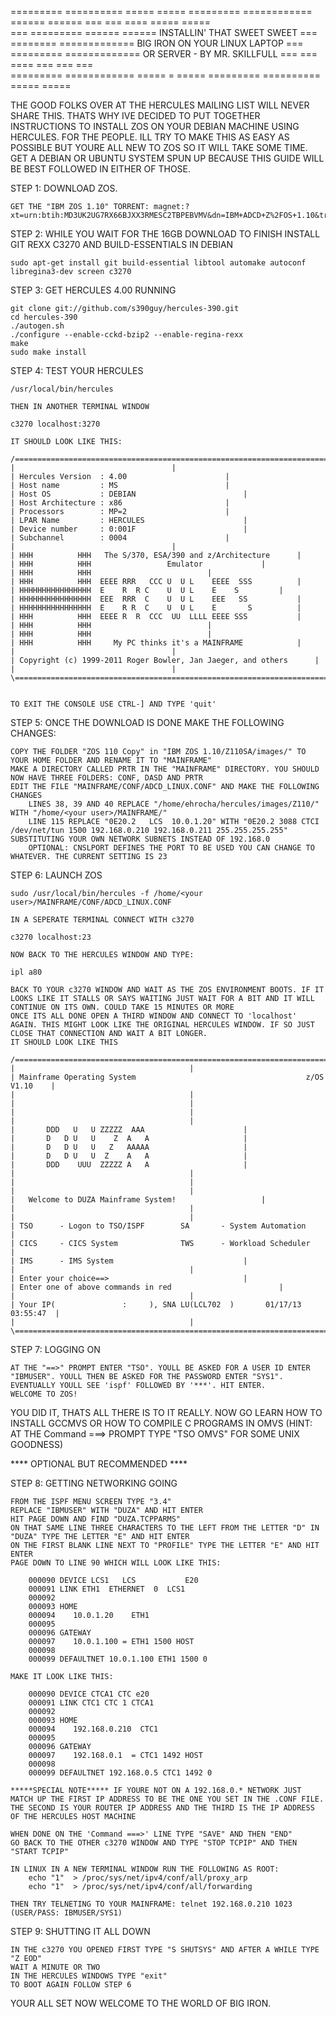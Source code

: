   =========  ==========    =====       ===== 
  =========  ============  ======     ====== 
     ===       ===   ====    =====   =====   
     ===       =========     ====== ======  INSTALLIN'  THAT  SWEET SWEET
     ===       ========      =============  BIG IRON ON YOUR LINUX LAPTOP
     ===       =========     =============  OR SERVER  - BY MR. SKILLFULL
     ===       ===   ====    ===  ===  ===   
  =========  ============  =====   =   ===== 
  =========  ==========    =====       ===== 

THE GOOD FOLKS OVER AT THE HERCULES MAILING LIST WILL NEVER SHARE THIS. THATS WHY IVE DECIDED TO PUT TOGETHER INSTRUCTIONS TO INSTALL ZOS ON YOUR DEBIAN MACHINE USING HERCULES. FOR THE PEOPLE. ILL TRY TO MAKE THIS AS EASY AS POSSIBLE BUT YOURE ALL NEW TO ZOS SO IT WILL TAKE SOME TIME. GET A DEBIAN OR UBUNTU SYSTEM SPUN UP BECAUSE THIS GUIDE WILL BE BEST FOLLOWED IN EITHER OF THOSE. 

STEP 1: DOWNLOAD ZOS.

	GET THE "IBM ZOS 1.10" TORRENT: magnet:?xt=urn:btih:MD3UK2UG7RX66BJXX3RMESC2TBPEBVMV&dn=IBM+ADCD+Z%2FOS+1.10&tr=udp://tracker.publicbt.com:80/announce

STEP 2: WHILE YOU WAIT FOR THE 16GB DOWNLOAD TO FINISH INSTALL GIT REXX C3270 AND BUILD-ESSENTIALS IN DEBIAN

	sudo apt-get install git build-essential libtool automake autoconf libregina3-dev screen c3270

STEP 3: GET HERCULES 4.00 RUNNING

	git clone git://github.com/s390guy/hercules-390.git
	cd hercules-390
	./autogen.sh
	./configure --enable-cckd-bzip2 --enable-regina-rexx
	make
	sudo make install

STEP 4: TEST YOUR HERCULES

	/usr/local/bin/hercules

	THEN IN ANOTHER TERMINAL WINDOW

	c3270 localhost:3270

	IT SHOULD LOOK LIKE THIS:

	/=======================================================================\
	|									|
	| Hercules Version  : 4.00						|
	| Host name         : MS						|
	| Host OS           : DEBIAN						|
	| Host Architecture : x86						|
	| Processors        : MP=2						|
	| LPAR Name         : HERCULES						|
	| Device number     : 0:001F						|
	| Subchannel        : 0004						|
	| 									|
	| HHH          HHH   The S/370, ESA/390 and z/Architecture		|
	| HHH          HHH                 Emulator				|
	| HHH          HHH							|
	| HHH          HHH  EEEE RRR   CCC U  U L    EEEE  SSS			|
	| HHHHHHHHHHHHHHHH  E    R  R C    U  U L    E    S			|
	| HHHHHHHHHHHHHHHH  EEE  RRR  C    U  U L    EEE   SS			|
	| HHHHHHHHHHHHHHHH  E    R R  C    U  U L    E       S			|
	| HHH          HHH  EEEE R  R  CCC  UU  LLLL EEEE SSS			|
	| HHH          HHH							|
	| HHH          HHH							|
	| HHH          HHH     My PC thinks it's a MAINFRAME			|
	| 									|
	| Copyright (c) 1999-2011 Roger Bowler, Jan Jaeger, and others		|
	|									|
	\=======================================================================/


	TO EXIT THE CONSOLE USE CTRL-] AND TYPE 'quit'

STEP 5: ONCE THE DOWNLOAD IS DONE MAKE THE FOLLOWING CHANGES:
	
	COPY THE FOLDER "ZOS 110 Copy" in "IBM ZOS 1.10/Z110SA/images/" TO YOUR HOME FOLDER AND RENAME IT TO "MAINFRAME"
	MAKE A DIRECTORY CALLED PRTR IN THE "MAINFRAME" DIRECTORY. YOU SHOULD NOW HAVE THREE FOLDERS: CONF, DASD AND PRTR
	EDIT THE FILE "MAINFRAME/CONF/ADCD_LINUX.CONF" AND MAKE THE FOLLOWING CHANGES
		LINES 38, 39 AND 40 REPLACE "/home/ehrocha/hercules/images/Z110/" WITH "/home/<your user>/MAINFRAME/"
		LINE 115 REPLACE "0E20.2   LCS  10.0.1.20" WITH "0E20.2 3088 CTCI /dev/net/tun 1500 192.168.0.210 192.168.0.211 255.255.255.255" SUBSTITUTING YOUR OWN NETWORK SUBNETS INSTEAD OF 192.168.0
		OPTIONAL: CNSLPORT DEFINES THE PORT TO BE USED YOU CAN CHANGE TO WHATEVER. THE CURRENT SETTING IS 23
	

STEP 6: LAUNCH ZOS
	
	sudo /usr/local/bin/hercules -f /home/<your user>/MAINFRAME/CONF/ADCD_LINUX.CONF
	
	IN A SEPERATE TERMINAL CONNECT WITH c3270
	
	c3270 localhost:23

	NOW BACK TO THE HERCULES WINDOW AND TYPE: 
	
	ipl a80
	
	BACK TO YOUR c3270 WINDOW AND WAIT AS THE ZOS ENVIRONMENT BOOTS. IF IT LOOKS LIKE IT STALLS OR SAYS WAITING JUST WAIT FOR A BIT AND IT WILL CONTINUE ON ITS OWN. COULD TAKE 15 MINUTES OR MORE
	ONCE ITS ALL DONE OPEN A THIRD WINDOW AND CONNECT TO 'localhost' AGAIN. THIS MIGHT LOOK LIKE THE ORIGINAL HERCULES WINDOW. IF SO JUST CLOSE THAT CONNECTION AND WAIT A BIT LONGER.
	IT SHOULD LOOK LIKE THIS
	
	/===============================================================================\
	|										|
	| Mainframe Operating System                                      z/OS V1.10	|
	|										|
	|										|
	|										|
	|										|
	|		DDD   U   U ZZZZZ  AAA						|
	|		D   D U   U    Z  A   A						|
	|		D   D U   U   Z   AAAAA						|
	|		D   D U   U  Z    A   A						|
	|		DDD    UUU  ZZZZZ A   A						|
	|										|
	|										|
	|										|
	|	Welcome to DUZA Mainframe System!					|
	|										|
	|										|
	| TSO      - Logon to TSO/ISPF        SA       - System Automation		|
	| CICS     - CICS System              TWS      - Workload Scheduler		|
	| IMS      - IMS System								|
	| 										|
	| Enter your choice==>								|
	| Enter one of above commands in red						|
	|										|
	| Your IP(               :     ), SNA LU(LCL702  )       01/17/13 03:55:47	|
	|										|
	\===============================================================================/


STEP 7: LOGGING ON

	AT THE "==>" PROMPT ENTER "TSO". YOULL BE ASKED FOR A USER ID ENTER "IBMUSER". YOULL THEN BE ASKED FOR THE PASSWORD ENTER "SYS1".
	EVENTUALLY YOULL SEE 'ispf' FOLLOWED BY '***'. HIT ENTER.
	WELCOME TO ZOS!

YOU DID IT, THATS ALL THERE IS TO IT REALLY. NOW GO LEARN HOW TO INSTALL GCCMVS OR HOW TO COMPILE C PROGRAMS IN OMVS (HINT: AT THE Command ===> PROMPT TYPE "TSO OMVS" FOR SOME UNIX GOODNESS)


**** OPTIONAL BUT RECOMMENDED ****

STEP 8: GETTING NETWORKING GOING

	FROM THE ISPF MENU SCREEN TYPE "3.4"
	REPLACE "IBMUSER" WITH "DUZA" AND HIT ENTER
	HIT PAGE DOWN AND FIND "DUZA.TCPPARMS"
	ON THAT SAME LINE THREE CHARACTERS TO THE LEFT FROM THE LETTER "D" IN "DUZA" TYPE THE LETTER "E" AND HIT ENTER
	ON THE FIRST BLANK LINE NEXT TO "PROFILE" TYPE THE LETTER "E" AND HIT ENTER	
	PAGE DOWN TO LINE 90 WHICH WILL LOOK LIKE THIS:

		000090 DEVICE LCS1   LCS           E20
		000091 LINK ETH1  ETHERNET  0  LCS1
		000092
		000093 HOME
		000094    10.0.1.20    ETH1
		000095
		000096 GATEWAY
		000097    10.0.1.100 = ETH1 1500 HOST
		000098
		000099 DEFAULTNET 10.0.1.100 ETH1 1500 0

	MAKE IT LOOK LIKE THIS:

		000090 DEVICE CTCA1 CTC e20
		000091 LINK CTC1 CTC 1 CTCA1
		000092
		000093 HOME
		000094    192.168.0.210  CTC1
		000095
		000096 GATEWAY
		000097    192.168.0.1  = CTC1 1492 HOST
		000098
		000099 DEFAULTNET 192.168.0.5 CTC1 1492 0

	*****SPECIAL NOTE***** IF YOURE NOT ON A 192.168.0.* NETWORK JUST MATCH UP THE FIRST IP ADDRESS TO BE THE ONE YOU SET IN THE .CONF FILE. THE SECOND IS YOUR ROUTER IP ADDRESS AND THE THIRD IS THE IP ADDRESS OF THE HERCULES HOST MACHINE

	WHEN DONE ON THE 'Command ===>' LINE TYPE "SAVE" AND THEN "END"
	GO BACK TO THE OTHER c3270 WINDOW AND TYPE "STOP TCPIP" AND THEN "START TCPIP"

	IN LINUX IN A NEW TERMINAL WINDOW RUN THE FOLLOWING AS ROOT:
		echo "1"  > /proc/sys/net/ipv4/conf/all/proxy_arp 
		echo "1"  > /proc/sys/net/ipv4/conf/all/forwarding 

	THEN TRY TELNETING TO YOUR MAINFRAME: telnet 192.168.0.210 1023 (USER/PASS: IBMUSER/SYS1)

STEP 9: SHUTTING IT ALL DOWN
	
	IN THE c3270 YOU OPENED FIRST TYPE "S SHUTSYS" AND AFTER A WHILE TYPE "Z EOD"
	WAIT A MINUTE OR TWO
	IN THE HERCULES WINDOWS TYPE "exit"
	TO BOOT AGAIN FOLLOW STEP 6

YOUR ALL SET NOW WELCOME TO THE WORLD OF BIG IRON.
